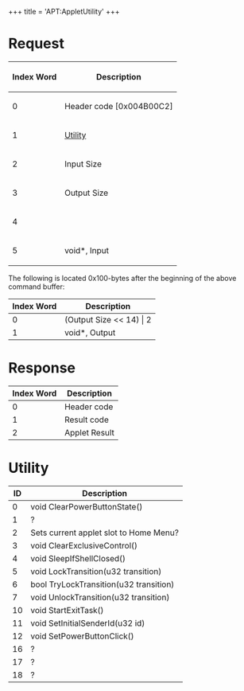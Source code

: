 +++
title = 'APT:AppletUtility'
+++

# Request

<table>
<thead>
<tr class="header">
<th><p>Index Word</p></th>
<th><p>Description</p></th>
</tr>
</thead>
<tbody>
<tr class="odd">
<td><p>0</p></td>
<td><p>Header code [0x004B00C2]</p></td>
</tr>
<tr class="even">
<td><p>1</p></td>
<td><p><a href="../APT:AppletUtility#Utility"
title="wikilink">Utility</a></p></td>
</tr>
<tr class="odd">
<td><p>2</p></td>
<td><p>Input Size</p></td>
</tr>
<tr class="even">
<td><p>3</p></td>
<td><p>Output Size</p></td>
</tr>
<tr class="odd">
<td><p>4</p></td>
<td></td>
</tr>
<tr class="even">
<td><p>5</p></td>
<td><p>void*, Input</p></td>
</tr>
</tbody>
</table>

The following is located 0x100-bytes after the beginning of the above
command buffer:

| Index Word | Description                |
|------------|----------------------------|
| 0          | (Output Size \<\< 14) \| 2 |
| 1          | void\*, Output             |

# Response

| Index Word | Description   |
|------------|---------------|
| 0          | Header code   |
| 1          | Result code   |
| 2          | Applet Result |

# Utility

| ID  | Description                            |
|-----|----------------------------------------|
| 0   | void ClearPowerButtonState()           |
| 1   | ?                                      |
| 2   | Sets current applet slot to Home Menu? |
| 3   | void ClearExclusiveControl()           |
| 4   | void SleepIfShellClosed()              |
| 5   | void LockTransition(u32 transition)    |
| 6   | bool TryLockTransition(u32 transition) |
| 7   | void UnlockTransition(u32 transition)  |
| 10  | void StartExitTask()                   |
| 11  | void SetInitialSenderId(u32 id)        |
| 12  | void SetPowerButtonClick()             |
| 16  | ?                                      |
| 17  | ?                                      |
| 18  | ?                                      |
